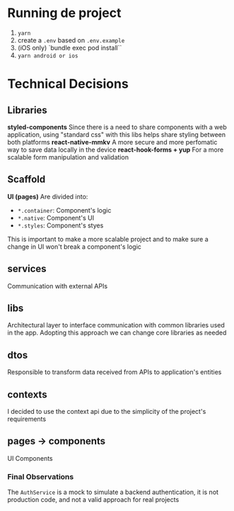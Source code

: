 # Running de project
1. `yarn`
2. create a `.env` based on `.env.example`
3. (iOS only) `bundle exec pod install``
3. `yarn android or ios`


# Technical Decisions
## Libraries
**styled-components**
Since there is a need to share components with a web application, using "standard css" with this libs helps share styling between both platforms
**react-native-mmkv**
A more secure and more perfomatic way to save data locally in the device
**react-hook-forms + yup**
For a more scalable form manipulation and validation
## Scaffold
**UI (pages)**
Are divided into:
- `*.container`: Component's logic
- `*.native`: Component's UI
- `*.styles`: Component's styes

This is important to make a more scalable project and to make sure a change in UI won't break a component's logic
## services
Communication with external APIs
## libs
Architectural layer to interface communication with common libraries used in the app. Adopting this approach we can change core libraries as needed
## dtos
Responsible to transform data received from APIs to application's entities
## contexts
I decided to use the context api due to the simplicity of the project's requirements
## pages -> components
UI Components
### Final Observations
The `AuthService` is a mock to simulate a backend authentication, it is not production code, and not a valid approach for real projects